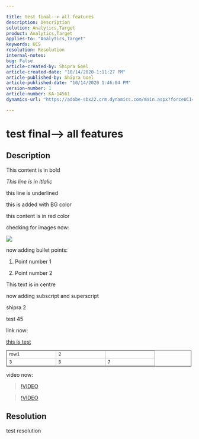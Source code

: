 ```yaml
---

title: test final--> all features  
description: Description  
solution: Analytics,Target  
product: Analytics,Target  
applies-to: "Analytics,Target"  
keywords: KCS  
resolution: Resolution  
internal-notes:   
bug: False  
article-created-by: Shipra Goel  
article-created-date: "10/14/2020 1:11:27 PM"  
article-published-by: Shipra Goel  
article-published-date: "10/14/2020 1:46:04 PM"  
version-number: 1  
article-number: KA-14561  
dynamics-url: "https://adobe-sbx22.crm.dynamics.com/main.aspx?forceUCI=1&pagetype=entityrecord&etn=knowledgearticle&id=3ebb38c2-1e0e-eb11-a813-000d3a102a06"

---
```


# test final--> all features

## Description

This content is in bold

*This line is in itlalic*

this line is underlined

this is added with BG color

this content is in red color

checking for images now:

![](/api/data/v9.0/msdyn_knowledgearticleimages%2853334292-200e-eb11-a813-000d3a102a06%29/msdyn_blobfile/$value)

now adding bullet points:

1.  Point number 1
	
2.  Point number 2




This text is in centre

now adding subscript and superscript

shipra 2

test 45

link now:

[this is test](https://markdowntohtml.com/)


<table border="1" cellpadding="1" cellspacing="0" style="border-collapse:collapse;font-size:12px;width:500px;">
	<tbody>
		<tr>
			<td style="border-color:rgb(171, 171, 171);border-width:1px;border-style:solid;width:120px;">row1</td>
			<td style="border-color:rgb(171, 171, 171);border-width:1px;border-style:solid;width:120px;">2</td>
			<td style="border-color:rgb(171, 171, 171);border-width:1px;border-style:solid;width:120px;"> </td>
		</tr>
		<tr>
			<td style="border-color:rgb(171, 171, 171);border-width:1px;border-style:solid;width:120px;">3</td>
			<td style="border-color:rgb(171, 171, 171);border-width:1px;border-style:solid;width:120px;">5</td>
			<td style="border-color:rgb(171, 171, 171);border-width:1px;border-style:solid;width:120px;">7</td>
		</tr>
	</tbody>
</table>



video now:

 >[!VIDEO]()  





>[!VIDEO](https://video.tv.adobe.com/v/18696?quality=9&learn=on)

## Resolution

test resolution
